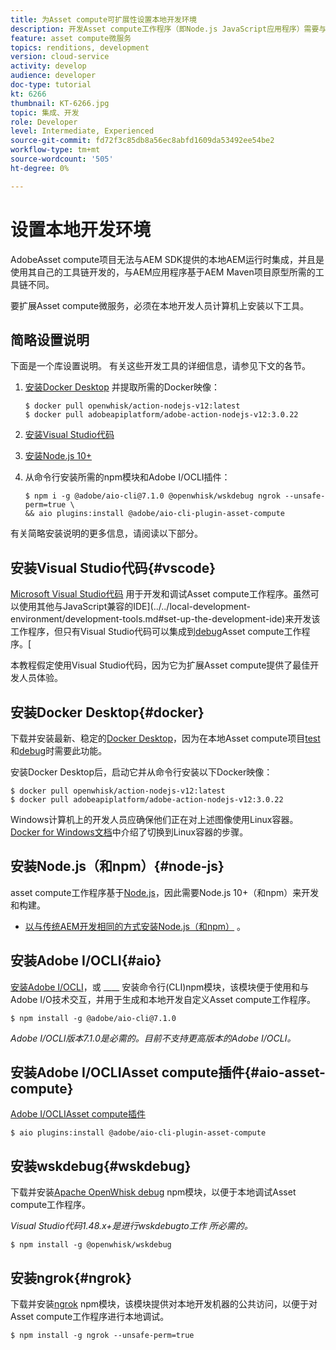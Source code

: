 ```yaml
---
title: 为Asset compute可扩展性设置本地开发环境
description: 开发Asset compute工作程序（即Node.js JavaScript应用程序）需要与传统AEM开发不同的特定开发工具，这些工具从Node.js和各种npm模块到Docker Desktop和Microsoft Visual Studio代码，不一而足。
feature: asset compute微服务
topics: renditions, development
version: cloud-service
activity: develop
audience: developer
doc-type: tutorial
kt: 6266
thumbnail: KT-6266.jpg
topic: 集成、开发
role: Developer
level: Intermediate, Experienced
source-git-commit: fd72f3c85db8a56ec8abfd1609da53492ee54be2
workflow-type: tm+mt
source-wordcount: '505'
ht-degree: 0%

---
```



# 设置本地开发环境

AdobeAsset compute项目无法与AEM SDK提供的本地AEM运行时集成，并且是使用其自己的工具链开发的，与AEM应用程序基于AEM Maven项目原型所需的工具链不同。

要扩展Asset compute微服务，必须在本地开发人员计算机上安装以下工具。

## 简略设置说明

下面是一个库设置说明。 有关这些开发工具的详细信息，请参见下文的各节。

1. [安装Docker Desktop](https://www.docker.com/products/docker-desktop) 并提取所需的Docker映像：

   ```
   $ docker pull openwhisk/action-nodejs-v12:latest
   $ docker pull adobeapiplatform/adobe-action-nodejs-v12:3.0.22
   ```

1. [安装Visual Studio代码](https://code.visualstudio.com/download)
1. [安装Node.js 10+](../../local-development-environment/development-tools.md#node-js)
1. 从命令行安装所需的npm模块和Adobe I/OCLI插件：

   ```
   $ npm i -g @adobe/aio-cli@7.1.0 @openwhisk/wskdebug ngrok --unsafe-perm=true \
   && aio plugins:install @adobe/aio-cli-plugin-asset-compute
   ```

有关简略安装说明的更多信息，请阅读以下部分。

## 安装Visual Studio代码{#vscode}

[Microsoft Visual Studio代码](https://code.visualstudio.com/download) 用于开发和调试Asset compute工作程序。虽然可以使用其他与JavaScript兼容的IDE](../../local-development-environment/development-tools.md#set-up-the-development-ide)来开发该工作程序，但只有Visual Studio代码可以集成到[debug](../test-debug/debug.md)Asset compute工作程序。[

本教程假定使用Visual Studio代码，因为它为扩展Asset compute提供了最佳开发人员体验。

## 安装Docker Desktop{#docker}

下载并安装最新、稳定的[Docker Desktop](https://www.docker.com/products/docker-desktop)，因为在本地Asset compute项目[test](../test-debug/test.md)和[debug](../test-debug/debug.md)时需要此功能。

安装Docker Desktop后，启动它并从命令行安装以下Docker映像：

```
$ docker pull openwhisk/action-nodejs-v12:latest
$ docker pull adobeapiplatform/adobe-action-nodejs-v12:3.0.22
```

Windows计算机上的开发人员应确保他们正在对上述图像使用Linux容器。 [Docker for Windows文档](https://docs.docker.com/docker-for-windows/)中介绍了切换到Linux容器的步骤。

## 安装Node.js（和npm）{#node-js}

asset compute工作程序基于[Node.js](https://nodejs.org/)，因此需要Node.js 10+（和npm）来开发和构建。

+ [以与传统AEM开发相同的方式安装Node.js（和npm）](../../local-development-environment/development-tools.md#node-js) 。

## 安装Adobe I/OCLI{#aio}

[安装Adobe I/OCLI](../../local-development-environment/development-tools.md#aio-cli)，或 ____ 安装命令行(CLI)npm模块，该模块便于使用和与Adobe I/O技术交互，并用于生成和本地开发自定义Asset compute工作程序。

```
$ npm install -g @adobe/aio-cli@7.1.0
```

_Adobe I/OCLI版本7.1.0是必需的。目前不支持更高版本的Adobe I/OCLI。_


## 安装Adobe I/OCLIAsset compute插件{#aio-asset-compute}

[Adobe I/OCLIAsset compute插件](https://github.com/adobe/aio-cli-plugin-asset-compute)

```
$ aio plugins:install @adobe/aio-cli-plugin-asset-compute
```

## 安装wskdebug{#wskdebug}

下载并安装[Apache OpenWhisk debug](https://www.npmjs.com/package/@openwhisk/wskdebug) npm模块，以便于本地调试Asset compute工作程序。

_Visual Studio代码1.48.x+是进行wskdebugto工作 [](#wskdebug) 所必需的。_

```
$ npm install -g @openwhisk/wskdebug
```

## 安装ngrok{#ngrok}

下载并安装[ngrok](https://www.npmjs.com/package/ngrok) npm模块，该模块提供对本地开发机器的公共访问，以便于对Asset compute工作程序进行本地调试。

```
$ npm install -g ngrok --unsafe-perm=true
```
